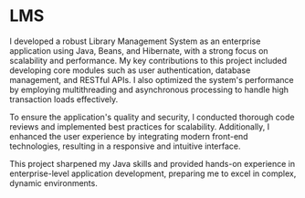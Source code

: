 # LMS

I developed a robust Library Management System as an enterprise application using Java, Beans, and Hibernate, with a strong focus on scalability and performance. My key contributions to this project included developing core modules such as user authentication, database management, and RESTful APIs. I also optimized the system's performance by employing multithreading and asynchronous processing to handle high transaction loads effectively.

To ensure the application's quality and security, I conducted thorough code reviews and implemented best practices for scalability. Additionally, I enhanced the user experience by integrating modern front-end technologies, resulting in a responsive and intuitive interface.

This project sharpened my Java skills and provided hands-on experience in enterprise-level application development, preparing me to excel in complex, dynamic environments.
